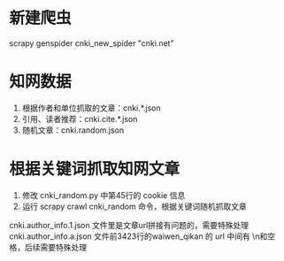 # 新建爬虫
scrapy genspider cnki_new_spider "cnki.net"

# 知网数据
1. 根据作者和单位抓取的文章：cnki.*.json
2. 引用、读者推荐：cnki.cite.*.json
3. 随机文章：cnki.random.json

# 根据关键词抓取知网文章
1. 修改 cnki_random.py 中第45行的 cookie 信息
2. 运行 scrapy crawl cnki_random 命令，根据关键词随机抓取文章

cnki.author_info.1.json 文件里是文章url拼接有问题的，需要特殊处理
cnki.author_info.a.json 文件前3423行的waiwen_qikan 的 url 中间有 \n和空格，后续需要特殊处理